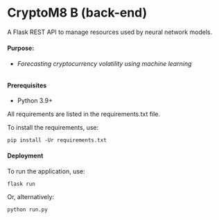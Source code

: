 # CryptoM8 B (back-end)

A Flask REST API to manage resources used by neural network models.

#### Purpose:

* ###### Forecasting cryptocurrency volatility using machine learning


#### Prerequisites

- Python 3.9+

All requirements are listed in the requirements.txt file.

To install the requirements, use:

```
pip install -Ur requirements.txt
```

#### Deployment
To run the application, use:
```
flask run
```

Or, alternatively:
```
python run.py
```